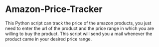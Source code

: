 # Amazon-Price-Tracker

This Python script can track the price of the amazon products, you just need to enter the url of the product and the price range in which you are willing to buy the product. This script will send you a mail whenever the product came in your desired price range.
